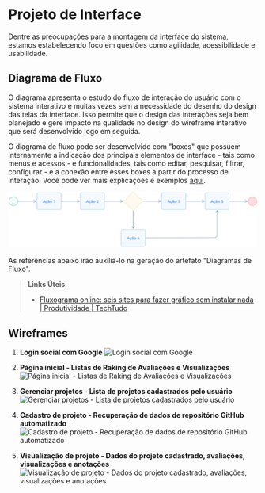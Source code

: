 # Projeto de Interface

Dentre as preocupações para a montagem da interface do sistema, estamos estabelecendo foco em questões como agilidade, acessibilidade e usabilidade.

## Diagrama de Fluxo

O diagrama apresenta o estudo do fluxo de interação do usuário com o sistema interativo e muitas vezes sem a necessidade do desenho do design das telas da interface. Isso permite que o design das interações seja bem planejado e gere impacto na qualidade no design do wireframe interativo que será desenvolvido logo em seguida.

O diagrama de fluxo pode ser desenvolvido com "boxes" que possuem internamente a indicação dos principais elementos de interface - tais como menus e acessos - e funcionalidades, tais como editar, pesquisar, filtrar, configurar - e a conexão entre esses boxes a partir do processo de interação. Você pode ver mais explicações e exemplos [aqui](https://www.lucidchart.com/blog/how-to-make-a-user-flow-diagram).

![Exemplo de Diagrama de Fluxo](img/diagramafluxo2.jpg)

As referências abaixo irão auxiliá-lo na geração do artefato "Diagramas de Fluxo".

> **Links Úteis**:
>
> - [Fluxograma online: seis sites para fazer gráfico sem instalar nada | Produtividade | TechTudo](https://www.techtudo.com.br/listas/2019/03/fluxograma-online-seis-sites-para-fazer-grafico-sem-instalar-nada.ghtml)

## Wireframes

1. **Login social com Google**
   ![Login social com Google](https://github.com/ICEI-PUC-Minas-PMV-ADS/pmv-ads-2024-1-e2-proj-int-t8-pmv-ads-2024-1-e2-talenthub/assets/3586967/c7ee9727-b4db-47e6-9619-6a11f42b827b)

2. **Página inicial - Listas de Raking de Avaliações e Visualizações**
   ![Página inicial - Listas de Raking de Avaliações e Visualizações](https://github.com/ICEI-PUC-Minas-PMV-ADS/pmv-ads-2024-1-e2-proj-int-t8-pmv-ads-2024-1-e2-talenthub/assets/3586967/78433382-6e4c-45e4-8916-b31e394bda05)

3. **Gerenciar projetos - Lista de projetos cadastrados pelo usuário**
   ![Gerenciar projetos - Lista de projetos cadastrados pelo usuário](https://github.com/ICEI-PUC-Minas-PMV-ADS/pmv-ads-2024-1-e2-proj-int-t8-pmv-ads-2024-1-e2-talenthub/assets/3586967/636d5354-2f49-4750-a260-f46e54f2a85b)

4. **Cadastro de projeto - Recuperação de dados de repositório GitHub automatizado**
   ![Cadastro de projeto - Recuperação de dados de repositório GitHub automatizado](https://github.com/ICEI-PUC-Minas-PMV-ADS/pmv-ads-2024-1-e2-proj-int-t8-pmv-ads-2024-1-e2-talenthub/assets/3586967/ee1694e5-25b8-4e33-9f9a-30731d993fc5)

5. **Visualização de projeto - Dados do projeto cadastrado, avaliações, visualizações e anotações**
   ![Visualização de projeto - Dados do projeto cadastrado, avaliações, visualizações e anotações](https://github.com/ICEI-PUC-Minas-PMV-ADS/pmv-ads-2024-1-e2-proj-int-t8-pmv-ads-2024-1-e2-talenthub/assets/3586967/4947e90c-31a3-43b2-b51c-1e6cfc72d946)
